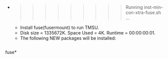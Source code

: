 * >>>>>>>>> Running inst-min-con-xtra-fuse.sh ...
  * Install fuse(fusermount) to run TMSU.
  * Disk size = 1335672K. Space Used = 4K. Runtime = 00:00:00:01.
  * The following NEW packages will be installed:
  ```bash
fuse*
  ```
